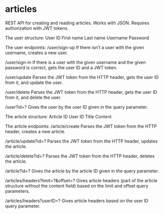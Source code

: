 # articles

REST API for creating and reading articles.
Works with JSON.
Requires authorization with JWT tokens.


The user structure:
  User ID
  First name
  Last name
  Username
  Password
  
The user endpoints:
  /user/sign-up
  If there isn't a user with the given username, creates a new user.
  
  /user/sign-in
  If there is a user with the given username and the given password is correct, gets the user ID and a JWT token.
  
  /user/update
  Parses the JWT token from the HTTP header, gets the user ID from it, and update the user.
  
  /user/delete
  Parses the JWT token from the HTTP header, gets the user ID from it, and delete the user.
  
  /user?id=?
  Gives the user by the user ID given in the query parameter.
  

The article structure:
  Article ID
  User ID
  Title
  Content
  
The article endpoints:
  /article/create
  Parses the JWT token from the HTTP header, creates a new article.
  
  /article/update?id=?
  Parses the JWT token from the HTTP header, updates the article.
  
  /article/delete?id=?
  Parses the JWT token from the HTTP header, deletes the article.
  
  /article?id=?
  Gives the article by the article ID given in the query parameter.
  
  /articles/headers?limit=?&offset=?
  Gives article headers (part of the article structure without the content field) based on the limit and offset query parameters.
  
  /articles/headers?userID=?
  Gives article headers based on the user ID query parameter.

